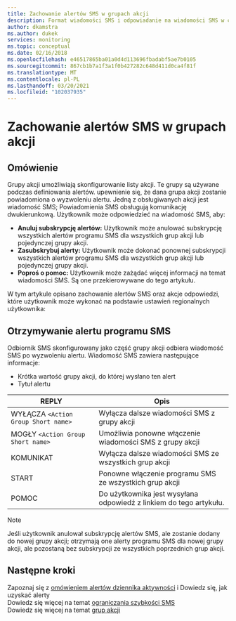 ```yaml
---
title: Zachowanie alertów SMS w grupach akcji
description: Format wiadomości SMS i odpowiadanie na wiadomości SMS w celu anulowania subskrypcji, ponownej subskrypcji lub poprosić o pomoc.
author: dkamstra
ms.author: dukek
services: monitoring
ms.topic: conceptual
ms.date: 02/16/2018
ms.openlocfilehash: e46517865ba01a0d4d113696fbadabf5ae7b0105
ms.sourcegitcommit: 867cb1b7a1f3a1f0b427282c648d411d0ca4f81f
ms.translationtype: MT
ms.contentlocale: pl-PL
ms.lasthandoff: 03/20/2021
ms.locfileid: "102037935"
---
```

# <a name="sms-alert-behavior-in-action-groups"></a>Zachowanie alertów SMS w grupach akcji

## <a name="overview"></a>Omówienie 
Grupy akcji umożliwiają skonfigurowanie listy akcji. Te grupy są używane podczas definiowania alertów. upewnienie się, że dana grupa akcji zostanie powiadomiona o wyzwoleniu alertu. Jedną z obsługiwanych akcji jest wiadomość SMS; Powiadomienia SMS obsługują komunikację dwukierunkową. Użytkownik może odpowiedzieć na wiadomość SMS, aby:

- **Anuluj subskrypcję alertów:** Użytkownik może anulować subskrypcję wszystkich alertów programu SMS dla wszystkich grup akcji lub pojedynczej grupy akcji.
- **Zasubskrybuj alerty:** Użytkownik może dokonać ponownej subskrypcji wszystkich alertów programu SMS dla wszystkich grup akcji lub pojedynczej grupy akcji.  
- **Poproś o pomoc:** Użytkownik może zażądać więcej informacji na temat wiadomości SMS. Są one przekierowywane do tego artykułu.

W tym artykule opisano zachowanie alertów SMS oraz akcje odpowiedzi, które użytkownik może wykonać na podstawie ustawień regionalnych użytkownika:

## <a name="receiving-an-sms-alert"></a>Otrzymywanie alertu programu SMS
Odbiornik SMS skonfigurowany jako część grupy akcji odbiera wiadomość SMS po wyzwoleniu alertu. Wiadomość SMS zawiera następujące informacje:
* Krótka wartość grupy akcji, do której wysłano ten alert
* Tytuł alertu

| REPLY | Opis |
| ----- | ----------- |
| WYŁĄCZA `<Action Group Short name>` | Wyłącza dalsze wiadomości SMS z grupy akcji |
| MOGŁY `<Action Group Short name>` | Umożliwia ponowne włączenie wiadomości SMS z grupy akcji |
| KOMUNIKAT | Wyłącza dalsze wiadomości SMS ze wszystkich grup akcji |
| START | Ponowne włączenie programu SMS ze wszystkich grup akcji |
| POMOC | Do użytkownika jest wysyłana odpowiedź z linkiem do tego artykułu. |

>[!NOTE]
>Jeśli użytkownik anulował subskrypcję alertów SMS, ale zostanie dodany do nowej grupy akcji; otrzymają one alerty programu SMS dla nowej grupy akcji, ale pozostaną bez subskrypcji ze wszystkich poprzednich grup akcji.

## <a name="next-steps"></a>Następne kroki
Zapoznaj się z [omówieniem alertów dziennika aktywności](./alerts-overview.md) i Dowiedz się, jak uzyskać alerty  
Dowiedz się więcej na temat [ograniczania szybkości SMS](alerts-rate-limiting.md)  
Dowiedz się więcej na temat [grup akcji](./action-groups.md)